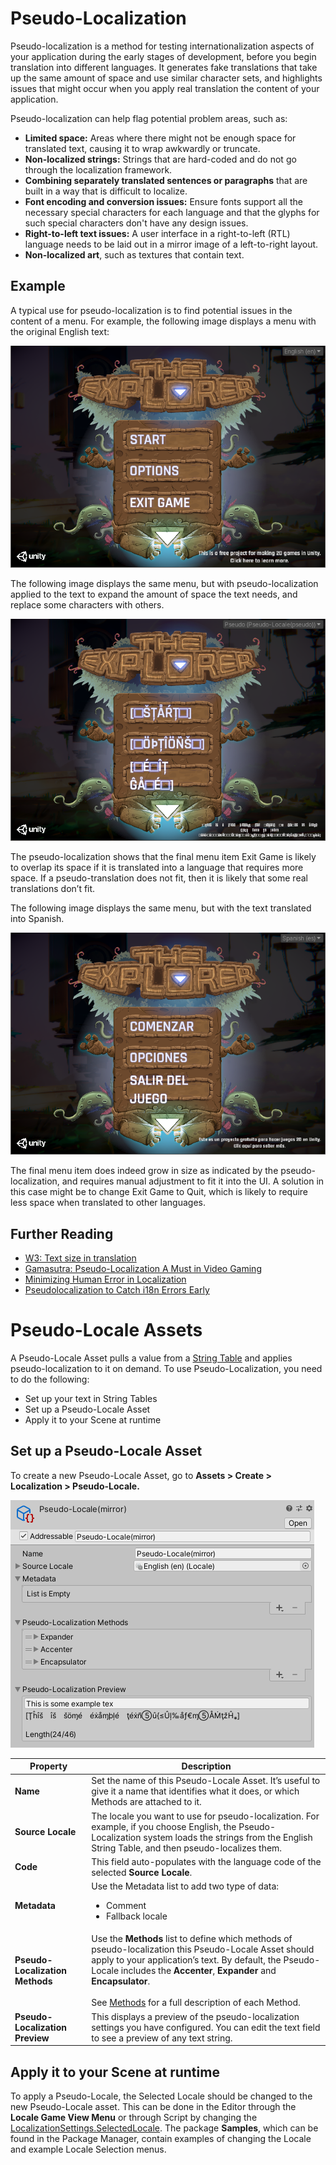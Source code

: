 # Pseudo-Localization

Pseudo-localization is a method for testing internationalization aspects of your application during the early stages of development, before you begin translation into different languages. It generates fake translations that take up the same amount of space and use similar character sets, and highlights issues that might occur when you apply real translation the content of your application.

Pseudo-localization can help flag potential problem areas, such as:

- **Limited space:** Areas where there might not be enough space for translated text, causing it to wrap awkwardly or truncate.
- **Non-localized strings:** Strings that are hard-coded and do not go through the localization framework.
- **Combining separately translated sentences or paragraphs** that are built in a way that is difficult to localize.
- **Font encoding and conversion issues:** Ensure fonts support all the necessary special characters for each language and that the glyphs for such special characters don't have any design issues.
- **Right-to-left text issues:** A user interface in a right-to-left (RTL) language needs to be laid out in a mirror image of a left-to-right layout.
- **Non-localized art**, such as textures that contain text.

## Example

A typical use for pseudo-localization is to find potential issues in the content of a menu. For example, the following image displays a menu with the original English text:

![English UI](images/PseudoLocalizationExample_English.png)

The following image displays the same menu, but with pseudo-localization applied to the text to expand the amount of space the text needs, and replace some characters with others.

![Pseudo-Localized UI](images/PseudoLocalizationExample_Pseudo.png)

The pseudo-localization shows that the final menu item Exit Game is likely to overlap its space if it is translated into a language that requires more space. If a pseudo-translation does not fit, then it is likely that some real translations don’t fit.

The following image displays the same menu, but with the text translated into Spanish.

![Spanish UI](images/PseudoLocalizationExample_Spanish.png)

The final menu item does indeed grow in size as indicated by the pseudo-localization, and requires manual adjustment to fit it into the UI.
A solution in this case might be to change Exit Game to Quit,  which is likely to require less space when translated to other languages.

## Further Reading

- [W3: Text size in translation](https://www.w3.org/International/articles/article-text-size)
- [Gamasutra: Pseudo-Localization A Must in Video Gaming](https://www.gamasutra.com/blogs/IGDALocalizationSIG/20180504/317560/PseudoLocalization__A_Must_in_Video_Gaming.php)
- [Minimizing Human Error in Localization](https://www.slideshare.net/AdolfoGomezUrda/minimizing-human-error-in-localization-58860416?next_slideshow=1)
- [Pseudolocalization to Catch i18n Errors Early](https://opensource.googleblog.com/2011/06/pseudolocalization-to-catch-i18n-errors.html)

# Pseudo-Locale Assets

A Pseudo-Locale Asset pulls a value from a [String Table](StringTables.md) and applies pseudo-localization to it on demand. To use Pseudo-Localization, you need to do the following:

- Set up your text in String Tables
- Set up a Pseudo-Locale Asset
- Apply it to your Scene at runtime

## Set up a Pseudo-Locale Asset

To create a new Pseudo-Locale Asset, go to **Assets > Create > Localization > Pseudo-Locale.**

![A default Pseudo-Locale Asset](images/PseudoLocalizationLocale_Inspector.png)

| **Property**                    | **Description** |
| ------------------------------- | --------------- |
| **Name**                        | Set the name of this Pseudo-Locale Asset. It’s useful to give it a name that identifies what it does, or which Methods are attached to it.
| **Source Locale**               | The locale you want to use for pseudo-localization. For example, if you choose English, the Pseudo-Localization system loads the strings from the English String Table, and then pseudo-localizes them.
| **Code**                        | This field auto-populates with the language code of the selected **Source Locale**.
| **Metadata**                    | Use the Metadata list to add two type of data: <ul><li>Comment</li><li>Fallback locale</li></ul>
| **Pseudo-Localization Methods** | Use the **Methods** list to define which methods of pseudo-localization this Pseudo-Locale Asset should apply to your application’s text. By default, the Pseudo-Locale includes the **Accenter**, **Expander** and **Encapsulator**. <br><br>See [Methods](Pseudo-Localization-Methods.md) for a full description of each Method.
| **Pseudo-Localization Preview** | This displays a preview of the pseudo-localization settings you have configured. You can edit the text field to see a preview of any text string.

## Apply it to your Scene at runtime

To apply a Pseudo-Locale, the Selected Locale should be changed to the new Pseudo-Locale asset. This can be done in the Editor through the **Locale Game View Menu** or through Script by changing the [LocalizationSettings.SelectedLocale](xref:UnityEngine.Localization.Settings.LocalizationSettings.SelectedLocale).
The package **Samples**, which can be found in the Package Manager, contain examples of changing the Locale and example Locale Selection menus.

